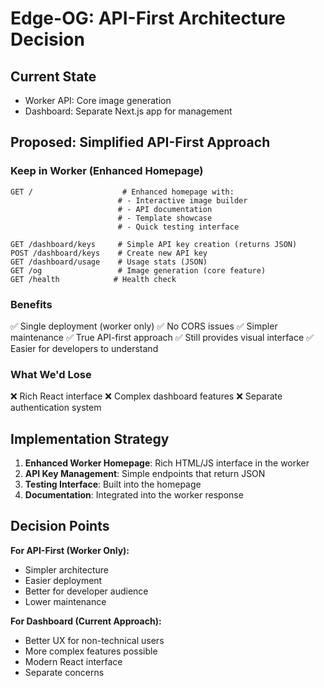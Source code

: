 # Edge-OG: API-First Architecture Decision

## Current State
- Worker API: Core image generation
- Dashboard: Separate Next.js app for management

## Proposed: Simplified API-First Approach

### Keep in Worker (Enhanced Homepage)
```
GET /                    # Enhanced homepage with:
                        # - Interactive image builder
                        # - API documentation  
                        # - Template showcase
                        # - Quick testing interface

GET /dashboard/keys     # Simple API key creation (returns JSON)
POST /dashboard/keys    # Create new API key
GET /dashboard/usage    # Usage stats (JSON)
GET /og                 # Image generation (core feature)
GET /health            # Health check
```

### Benefits
✅ Single deployment (worker only)
✅ No CORS issues
✅ Simpler maintenance
✅ True API-first approach
✅ Still provides visual interface
✅ Easier for developers to understand

### What We'd Lose
❌ Rich React interface
❌ Complex dashboard features
❌ Separate authentication system

## Implementation Strategy

1. **Enhanced Worker Homepage**: Rich HTML/JS interface in the worker
2. **API Key Management**: Simple endpoints that return JSON
3. **Testing Interface**: Built into the homepage
4. **Documentation**: Integrated into the worker response

## Decision Points

**For API-First (Worker Only):**
- Simpler architecture
- Easier deployment
- Better for developer audience
- Lower maintenance

**For Dashboard (Current Approach):**
- Better UX for non-technical users
- More complex features possible
- Modern React interface
- Separate concerns

